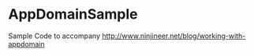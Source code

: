 AppDomainSample
===============

Sample Code to accompany http://www.ninjineer.net/blog/working-with-appdomain
